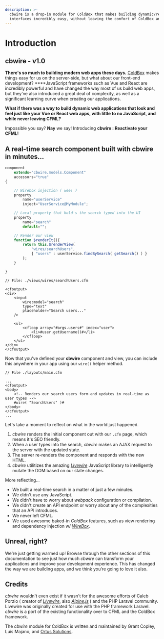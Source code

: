 ```yaml
---
description: >-
  cbwire is a drop-in module for ColdBox that makes building dynamic/reactive
  interfaces incredibly easy, without leaving the comfort of ColdBox and CFML.
---
```


# Introduction

## cbwire - v1.0

**There's so much to building modern web apps these days.** [ColdBox](https://coldbox.ortusbooks.com/) makes things easy for us on the server-side, but what about our front-end development? ****JavaScript frameworks such as Vue and React are incredibly powerful and have changed the way most of us build web apps, but they've also introduced a great deal of complexity, as well as a significant learning curve when creating our applications.

**What if there was a way to build dynamic web applications that look and feel just like your Vue or React web apps, with little to no JavaScript, and while never leaving CFML?**

Impossible you say? **Nay** we say! Introducing **cbwire : Reactivate your CFML!**

## A real-time search component built with cbwire in minutes...

```javascript
component
    extends="cbwire.models.Component"
    accessors="true"
{

    // Wirebox injection ( wee! )
    property
        name="userService"
        inject="UserService@MyModule";

    // Local property that hold's the search typed into the UI
    property
        name="search"
        default="";

    // Render our view
    function $renderIt(){
        return this.$renderView(
            "wires/searchUsers",
            { "users" : userService.findBySearch( getSearch() ) }
        );
    }

}

```

```markup
// File: ./views/wires/searchUsers.cfm

<cfoutput>
<div>
    <input 
        wire:model="search" 
        type="text" 
        placeholder="Search users..."
    />

    <ul>
        <cfloop array="#args.users#" index="user">
            <li>#user.getUsername()#</li>
        </cfloop>
    </ul>
</div>
</cfoutput>
```

Now that you've defined your **cbwire** component and view, you can include this anywhere in your app using our `wire()` helper method.

```markup
// File ./layouts/main.cfm

...
<cfoutput>
<body>
    <!-- Renders our search users form and updates in real-time as user types -->
    #wire( "SearchUsers" )#
</body>
</cfoutput>
...
```

Let's take a moment to reflect on what in the world just happened.

1. _cbwire_ renders the initial component out with our `.cfm` page, which means it's SEO friendly.
2. When a user types into the search, _cbwire_ makes an AJAX request to the server with the updated state.
3. The server re-renders the component and responds with the new HTML.
4. _cbwire_ utilitizes the amazing [_Livewire_](https://laravel-livewire.com/) JavaScript library to intelligently mutate the DOM based on our state changes.

More reflecting...

* We built a real-time search in a matter of just a few minutes.
* We didn't use any JavaScript.
* We didn't have to worry about _webpack_ configuration or compilation. 
* We didn't create an API endpoint or worry about any of the complexities that an API introduces.
* We never left CFML.
* We used awesome baked-in _ColdBox_ features, such as view rendering and dependency injection w/ [_WireBox_](https://wirebox.ortusbooks.com/).

## Unreal, right?

We're just getting warmed up! Browse through the other sections of this documentation to see just how much _cbwire_ can transform your applications and improve your development experience. This has changed the way we are building apps, and we think you're going to love it also.

## Credits

_cbwire_ wouldn't even exist if it wasn't for the awesome efforts of Caleb Porzio \( creator of [_Livewire_](https://laravel-livewire.com/), also [_Alpine.js_](https://github.com/alpinejs/alpine) \) and the PHP Laravel community. Livewire was originally created for use with the PHP framework Laravel. _cbwire_ is a port of the existing functionality over to CFML and the ColdBox framework.

The _cbwire_ module for ColdBox is written and maintained by Grant Copley, Luis Majano, and [Ortus Solutions](https://www.ortussolutions.com/).

